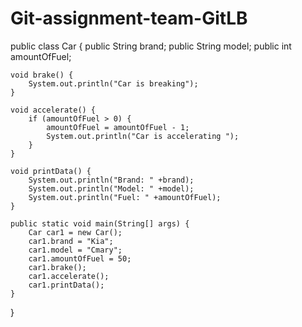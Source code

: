 # Git-assignment-team-GitLB

public class Car {
    public String brand;
    public String model;
    public int amountOfFuel;
  
    void brake() {
        System.out.println("Car is breaking");
    }

    void accelerate() {
        if (amountOfFuel > 0) {
            amountOfFuel = amountOfFuel - 1;
            System.out.println("Car is accelerating ");
        } 
    }

    void printData() {
        System.out.println("Brand: " +brand);
        System.out.println("Model: " +model);
        System.out.println("Fuel: " +amountOfFuel);
    }

    public static void main(String[] args) {
        Car car1 = new Car();
        car1.brand = "Kia";
        car1.model = "Cmary";
        car1.amountOfFuel = 50;
        car1.brake();
        car1.accelerate();
        car1.printData();
    }
}
